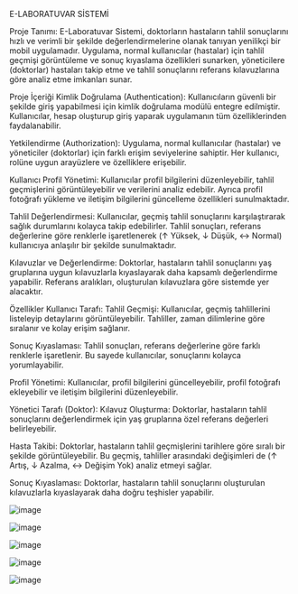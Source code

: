 E-LABORATUVAR SİSTEMİ

Proje Tanımı:
E-Laboratuvar Sistemi, doktorların hastaların tahlil sonuçlarını hızlı ve verimli bir şekilde değerlendirmelerine olanak tanıyan yenilikçi bir mobil uygulamadır. Uygulama, normal kullanıcılar (hastalar) için tahlil geçmişi görüntüleme ve sonuç kıyaslama özellikleri sunarken, yöneticilere (doktorlar) hastaları takip etme ve tahlil sonuçlarını referans kılavuzlarına göre analiz etme imkanları sunar.

Proje İçeriği
Kimlik Doğrulama (Authentication):
Kullanıcıların güvenli bir şekilde giriş yapabilmesi için kimlik doğrulama modülü entegre edilmiştir. Kullanıcılar, hesap oluşturup giriş yaparak uygulamanın tüm özelliklerinden faydalanabilir.

Yetkilendirme (Authorization):
Uygulama, normal kullanıcılar (hastalar) ve yöneticiler (doktorlar) için farklı erişim seviyelerine sahiptir. Her kullanıcı, rolüne uygun arayüzlere ve özelliklere erişebilir.

Kullanıcı Profil Yönetimi:
Kullanıcılar profil bilgilerini düzenleyebilir, tahlil geçmişlerini görüntüleyebilir ve verilerini analiz edebilir. Ayrıca profil fotoğrafı yükleme ve iletişim bilgilerini güncelleme özellikleri sunulmaktadır.

Tahlil Değerlendirmesi:
Kullanıcılar, geçmiş tahlil sonuçlarını karşılaştırarak sağlık durumlarını kolayca takip edebilirler. Tahlil sonuçları, referans değerlerine göre renklerle işaretlenerek (↑ Yüksek, ↓ Düşük, ↔ Normal) kullanıcıya anlaşılır bir şekilde sunulmaktadır.

Kılavuzlar ve Değerlendirme:
Doktorlar, hastaların tahlil sonuçlarını yaş gruplarına uygun kılavuzlarla kıyaslayarak daha kapsamlı değerlendirme yapabilir. Referans aralıkları, oluşturulan kılavuzlara göre sistemde yer alacaktır.

Özellikler
Kullanıcı Tarafı:
Tahlil Geçmişi:
Kullanıcılar, geçmiş tahlillerini listeleyip detaylarını görüntüleyebilir. Tahliller, zaman dilimlerine göre sıralanır ve kolay erişim sağlanır.

Sonuç Kıyaslaması:
Tahlil sonuçları, referans değerlerine göre farklı renklerle işaretlenir. Bu sayede kullanıcılar, sonuçlarını kolayca yorumlayabilir.

Profil Yönetimi:
Kullanıcılar, profil bilgilerini güncelleyebilir, profil fotoğrafı ekleyebilir ve iletişim bilgilerini düzenleyebilir.

Yönetici Tarafı (Doktor):
Kılavuz Oluşturma:
Doktorlar, hastaların tahlil sonuçlarını değerlendirmek için yaş gruplarına özel referans değerleri belirleyebilir.

Hasta Takibi:
Doktorlar, hastaların tahlil geçmişlerini tarihlere göre sıralı bir şekilde görüntüleyebilir. Bu geçmiş, tahliller arasındaki değişimleri de (↑ Artış, ↓ Azalma, ↔ Değişim Yok) analiz etmeyi sağlar.

Sonuç Kıyaslaması:
Doktorlar, hastaların tahlil sonuçlarını oluşturulan kılavuzlarla kıyaslayarak daha doğru teşhisler yapabilir.

![image](https://github.com/user-attachments/assets/41f16db9-b1eb-4e58-af9f-fa8a1bfb74f5)

![image](https://github.com/user-attachments/assets/84121540-da7c-4e16-9e62-263a1fc6ea95)

![image](https://github.com/user-attachments/assets/73dac74e-8fbd-45fc-bc64-3ef9df70ccb8)

![image](https://github.com/user-attachments/assets/ec219e5b-8bbe-4808-95da-3695ec8e1fc4)

![image](https://github.com/user-attachments/assets/196817e0-4abc-4da3-883b-dc2b7b7068e8)





